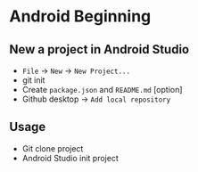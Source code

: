 # Android Beginning

## New a project in Android Studio
* `File` -> `New` -> `New Project...`
* git init
* Create `package.json` and `README.md` [option]
* Github desktop -> `Add local repository`

## Usage
* Git clone project
* Android Studio init project


